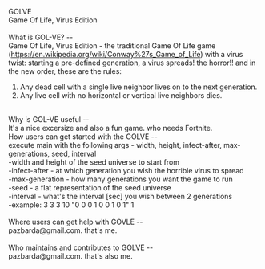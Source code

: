                                                      
 GOLVE <br/>
Game Of Life, Virus Edition <br/>
 <br/>
What is GOL-VE? -- <br/>
Game Of Life, Virus Edition - the traditional Game Of Life game (https://en.wikipedia.org/wiki/Conway%27s_Game_of_Life) 
with a virus twist: starting a pre-defined generation, a virus spreads! the horror!! and in the new order, these are the rules:
1. Any dead cell with a single live neighbor lives on to the next generation.
2. Any live cell with no horizontal or vertical live neighbors dies.
 <br/>
Why is GOL-VE useful --  <br/>
It's a nice excersize and also a fun game. who needs Fortnite.
 <br/>
How users can get started with the GOLVE --  <br/>
execute main with the following args - width, height, infect-after, max-generations, seed, interval <br/>
-width and height of the seed universe to start from <br/>
-infect-after - at which generation you wish the horrible virus to spread <br/>
-max-generation - how many generations you want the game to run <br/>
-seed - a flat representation of the seed universe <br/>
-interval - what's the interval [sec] you wish between 2 generations <br/>
-example: 3 3 3 10 "0 0 0 1 0 0 1 0 1" 1 <br/>
 <br/>
Where users can get help with GOVLE --  <br/>
pazbarda@gmail.com. that's me. <br/>
 <br/>
Who maintains and contributes to GOLVE --  <br/>
pazbarda@gmail.com. that's also me. <br/>

